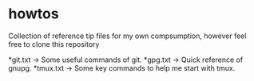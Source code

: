 # howtos
Collection of reference tip files for my own compsumption, however
feel free to clone this repository

 *git.txt -> Some useful commands of git.
 *gpg.txt -> Quick reference of gnupg.
 *tmux.txt -> Some key commands to help me start with tmux.


